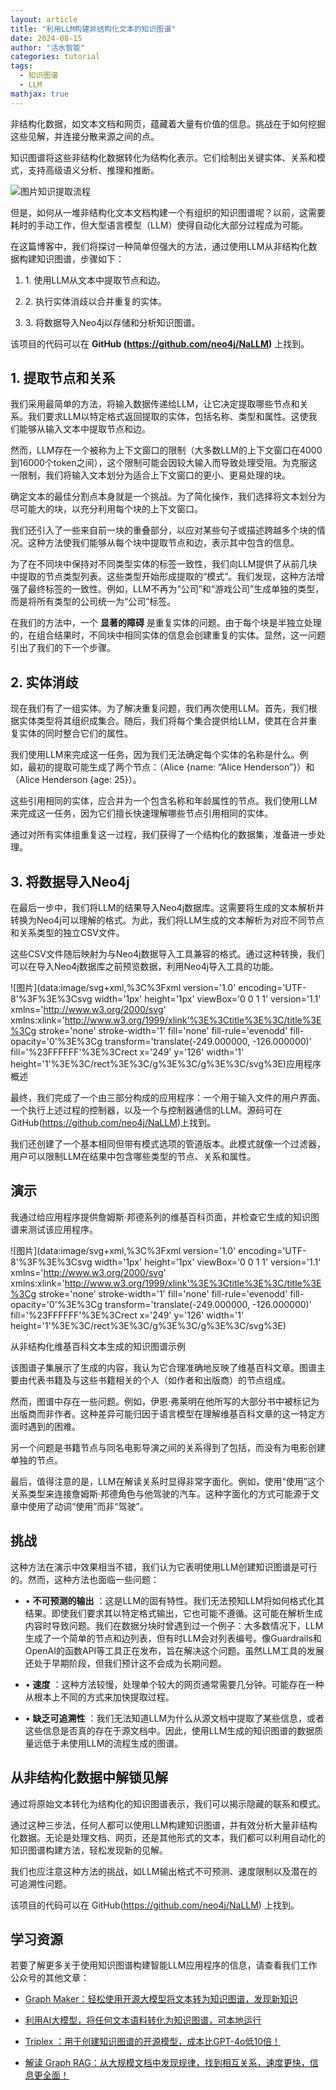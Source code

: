 ```yaml
---
layout: article
title: "利用LLM构建非结构化文本的知识图谱"
date: 2024-08-15
author: "活水智能"
categories: tutorial
tags:
  - 知识图谱
  - LLM
mathjax: true
---
```


非结构化数据，如文本文档和网页，蕴藏着大量有价值的信息。挑战在于如何挖掘这些见解，并连接分散来源之间的点。

知识图谱将这些非结构化数据转化为结构化表示。它们绘制出关键实体、关系和模式，支持高级语义分析、推理和推断。

![图片](https://picsaving-1258754708.cos.ap-guangzhou.myqcloud.com/img/single.png)知识提取流程

但是，如何从一堆非结构化文本文档构建一个有组织的知识图谱呢？以前，这需要耗时的手动工作，但大型语言模型（LLM）使得自动化大部分过程成为可能。

在这篇博客中，我们将探讨一种简单但强大的方法，通过使用LLM从非结构化数据构建知识图谱，步骤如下：

  1. 1\. 使用LLM从文本中提取节点和边。

  2. 2\. 执行实体消歧以合并重复的实体。

  3. 3\. 将数据导入Neo4j以存储和分析知识图谱。

该项目的代码可以在 **GitHub (https://github.com/neo4j/NaLLM)** 上找到。

## 1\. 提取节点和关系

我们采用最简单的方法，将输入数据传递给LLM，让它决定提取哪些节点和关系。我们要求LLM以特定格式返回提取的实体，包括名称、类型和属性。这使我们能够从输入文本中提取节点和边。

然而，LLM存在一个被称为上下文窗口的限制（大多数LLM的上下文窗口在4000到16000个token之间），这个限制可能会因较大输入而导致处理受阻。为克服这一限制，我们将输入文本划分为适合上下文窗口的更小、更易处理的块。

确定文本的最佳分割点本身就是一个挑战。为了简化操作，我们选择将文本划分为尽可能大的块，以充分利用每个块的上下文窗口。

我们还引入了一些来自前一块的重叠部分，以应对某些句子或描述跨越多个块的情况。这种方法使我们能够从每个块中提取节点和边，表示其中包含的信息。

为了在不同块中保持对不同类型实体的标签一致性，我们向LLM提供了从前几块中提取的节点类型列表。这些类型开始形成提取的“模式”。我们发现，这种方法增强了最终标签的一致性。例如，LLM不再为“公司”和“游戏公司”生成单独的类型，而是将所有类型的公司统一为“公司”标签。

在我们的方法中，一个 **显著的障碍**
是重复实体的问题。由于每个块是半独立处理的，在组合结果时，不同块中相同实体的信息会创建重复的实体。显然，这一问题引出了我们的下一个步骤。

## 2\. 实体消歧

现在我们有了一组实体。为了解决重复问题，我们再次使用LLM。首先，我们根据实体类型将其组织成集合。随后，我们将每个集合提供给LLM，使其在合并重复实体的同时整合它们的属性。

我们使用LLM来完成这一任务，因为我们无法确定每个实体的名称是什么。例如，最初的提取可能生成了两个节点：（Alice {name: “Alice
Henderson”}）和（Alice Henderson {age: 25}）。

这些引用相同的实体，应合并为一个包含名称和年龄属性的节点。我们使用LLM来完成这一任务，因为它们擅长快速理解哪些节点引用相同的实体。

通过对所有实体组重复这一过程，我们获得了一个结构化的数据集，准备进一步处理。

## 3\. 将数据导入Neo4j

在最后一步中，我们将LLM的结果导入Neo4j数据库。这需要将生成的文本解析并转换为Neo4j可以理解的格式。为此，我们将LLM生成的文本解析为对应不同节点和关系类型的独立CSV文件。

这些CSV文件随后映射为与Neo4j数据导入工具兼容的格式。通过这种转换，我们可以在导入Neo4j数据库之前预览数据，利用Neo4j导入工具的功能。

![图片](data:image/svg+xml,%3C%3Fxml version='1.0' encoding='UTF-8'%3F%3E%3Csvg
width='1px' height='1px' viewBox='0 0 1 1' version='1.1'
xmlns='http://www.w3.org/2000/svg'
xmlns:xlink='http://www.w3.org/1999/xlink'%3E%3Ctitle%3E%3C/title%3E%3Cg
stroke='none' stroke-width='1' fill='none' fill-rule='evenodd' fill-
opacity='0'%3E%3Cg transform='translate\(-249.000000, -126.000000\)'
fill='%23FFFFFF'%3E%3Crect x='249' y='126' width='1'
height='1'%3E%3C/rect%3E%3C/g%3E%3C/g%3E%3C/svg%3E)应用程序概述

最终，我们完成了一个由三部分构成的应用程序：一个用于输入文件的用户界面、一个执行上述过程的控制器，以及一个与控制器通信的LLM。源码可在
GitHub(https://github.com/neo4j/NaLLM)上找到。

我们还创建了一个基本相同但带有模式选项的管道版本。此模式就像一个过滤器，用户可以限制LLM在结果中包含哪些类型的节点、关系和属性。

## 演示

我通过给应用程序提供詹姆斯·邦德系列的维基百科页面，并检查它生成的知识图谱来测试该应用程序。

![图片](data:image/svg+xml,%3C%3Fxml version='1.0' encoding='UTF-8'%3F%3E%3Csvg
width='1px' height='1px' viewBox='0 0 1 1' version='1.1'
xmlns='http://www.w3.org/2000/svg'
xmlns:xlink='http://www.w3.org/1999/xlink'%3E%3Ctitle%3E%3C/title%3E%3Cg
stroke='none' stroke-width='1' fill='none' fill-rule='evenodd' fill-
opacity='0'%3E%3Cg transform='translate\(-249.000000, -126.000000\)'
fill='%23FFFFFF'%3E%3Crect x='249' y='126' width='1'
height='1'%3E%3C/rect%3E%3C/g%3E%3C/g%3E%3C/svg%3E)

从非结构化维基百科文本生成的知识图谱示例

该图谱子集展示了生成的内容，我认为它合理准确地反映了维基百科文章。图谱主要由代表书籍及与这些书籍相关的个人（如作者和出版商）的节点组成。

然而，图谱中存在一些问题。例如，伊恩·弗莱明在他所写的大部分书中被标记为出版商而非作者。这种差异可能归因于语言模型在理解维基百科文章的这一特定方面时遇到的困难。

另一个问题是书籍节点与同名电影导演之间的关系得到了包括，而没有为电影创建单独的节点。

最后，值得注意的是，LLM在解读关系时显得非常字面化。例如，使用“使用”这个关系类型来连接詹姆斯·邦德角色与他驾驶的汽车。这种字面化的方式可能源于文章中使用了动词“使用”而非“驾驶”。

## 挑战

这种方法在演示中效果相当不错，我们认为它表明使用LLM创建知识图谱是可行的。然而，这种方法也面临一些问题：

  * • **不可预测的输出** ：这是LLM的固有特性。我们无法预知LLM将如何格式化其结果。即使我们要求其以特定格式输出，它也可能不遵循。这可能在解析生成内容时导致问题。我们在数据分块时曾遇到过一个例子：大多数情况下，LLM生成了一个简单的节点和边列表，但有时LLM会对列表编号。像Guardrails和OpenAI的函数API等工具正在发布，旨在解决这个问题。虽然LLM工具的发展还处于早期阶段，但我们预计这不会成为长期问题。

  * • **速度** ：这种方法较慢，处理单个较大的网页通常需要几分钟。可能存在一种从根本上不同的方式来加快提取过程。

  * • **缺乏可追溯性** ：我们无法知道LLM为什么从源文档中提取了某些信息，或者这些信息是否真的存在于源文档中。因此，使用LLM生成的知识图谱的数据质量远低于未使用LLM的流程生成的图谱。

## 从非结构化数据中解锁见解

通过将原始文本转化为结构化的知识图谱表示，我们可以揭示隐藏的联系和模式。

通过这种三步法，任何人都可以使用LLM构建知识图谱，并有效分析大量非结构化数据。无论是处理文档、网页，还是其他形式的文本，我们都可以利用自动化的知识图谱构建方法，轻松发现新的见解。

我们也应注意这种方法的挑战，如LLM输出格式不可预测、速度限制以及潜在的可追溯性问题。

该项目的代码可以在 GitHub(https://github.com/neo4j/NaLLM) 上找到。

## 学习资源

若要了解更多关于使用知识图谱构建智能LLM应用程序的信息，请查看我们工作公众号的其他文章：

  * [Graph Maker：轻松使用开源大模型将文本转为知识图谱，发现新知识](http://mp.weixin.qq.com/s?__biz=Mzk0OTY0NzM1Ng==&mid=2247485901&idx=1&sn=0dbf87ae6cd841e826126cf2c3b99be0&chksm=c3546b5ef423e24889d10b4a9ee88655b6bf60e22b69596be5600ef28db3ef5433e4ca1edfc5&scene=21#wechat_redirect)  

  * [利用AI大模型，将任何文本语料转化为知识图谱，可本地运行](http://mp.weixin.qq.com/s?__biz=Mzk0OTY0NzM1Ng==&mid=2247485511&idx=1&sn=48398e8c05077a9e202e729771a27452&chksm=c3546ad4f423e3c205211f27169f6861c90450df19ac47518048242f8d11e1d023cefe22c084&scene=21#wechat_redirect)

  * [](http://mp.weixin.qq.com/s?__biz=Mzk0OTY0NzM1Ng==&mid=2247485511&idx=1&sn=48398e8c05077a9e202e729771a27452&chksm=c3546ad4f423e3c205211f27169f6861c90450df19ac47518048242f8d11e1d023cefe22c084&scene=21#wechat_redirect)[Triplex ：用于创建知识图谱的开源模型，成本比GPT-4o低10倍！](http://mp.weixin.qq.com/s?__biz=Mzk0OTY0NzM1Ng==&mid=2247486546&idx=1&sn=98139129e78b457e2f1885495f3c58b3&chksm=c3546ec1f423e7d7df329e883ab39c79eaf61e6bc38cc801a318c7f95a229a670b161ca445af&scene=21#wechat_redirect)

  * [](http://mp.weixin.qq.com/s?__biz=Mzk0OTY0NzM1Ng==&mid=2247485511&idx=1&sn=48398e8c05077a9e202e729771a27452&chksm=c3546ad4f423e3c205211f27169f6861c90450df19ac47518048242f8d11e1d023cefe22c084&scene=21#wechat_redirect)[解读 Graph RAG：从大规模文档中发现规律，找到相互关系，速度更快，信息更全面！](http://mp.weixin.qq.com/s?__biz=Mzk0OTY0NzM1Ng==&mid=2247486198&idx=1&sn=fe870f73635f7e97d576fb81c20befe2&chksm=c3546865f423e173293ec3697258a848a7dff22690a4b9cad0a91abdce7745760d98c5b16281&scene=21#wechat_redirect)